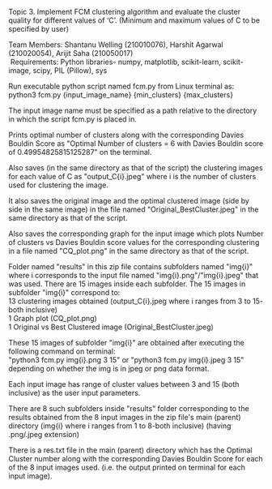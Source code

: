 Topic 3. Implement FCM clustering algorithm and evaluate the cluster quality for different values of ‘C’. (Minimum and maximum values of C to be specified by user) 

Team Members: Shantanu Welling (210010076), Harshit Agarwal (210020054), Arijit Saha (210050017) <br>
​
Requirements: Python libraries- numpy, matplotlib, scikit-learn, scikit-image, scipy, PIL (Pillow), sys

Run executable python script named fcm.py from Linux terminal as:
python3 fcm.py {input_image_name} {min_clusters} {max_clusters}

The input image name must be specified as a path relative to the directory in which the script fcm.py is placed in.

Prints optimal number of clusters along with the corresponding Davies Bouldin Score as "Optimal Number of clusters = 6 with Davies Bouldin score of 0.49954825815125287" on the terminal. 

Also saves (in the same directory as that of the script) the clustering images for each value of C as "output_C{i}.jpeg" where i is the number of clusters used for clustering the image. 

It also saves the original image and the optimal clustered image (side by side in the same image) in the file named "Original_BestCluster.jpeg" in the same directory as that of the script.

Also saves the corresponding graph for the input image which plots Number of clusters vs Davies Bouldin score values for the corresponding clustering in a file named "CQ_plot.png" in the same directory as that of the script.

Folder named "results" in this zip file contains subfolders named "img{i}" where i corresponds to the input file named "img{i}.png"/"img{i}.jpeg" that was used. There are 15 images inside each subfolder.
The 15 images in subfolder "img{i}" correspond to: <br>
13 clustering images obtained (output_C{i}.jpeg where i ranges from 3 to 15- both inclusive) <br>
1 Graph plot (CQ_plot.png) <br>
1 Original vs Best Clustered image (Original_BestCluster.jpeg) <br>

These 15 images of subfolder "img{i}" are obtained after executing the following command on terminal:<br>
"python3 fcm.py img{i}.png 3 15" or "python3 fcm.py img{i}.jpeg 3 15" depending on whether the img is in jpeg or png data format.

Each input image has range of cluster values between 3 and 15 (both inclusive) as the user input parameters.

There are 8 such subfolders inside "results" folder corresponding to the results obtained from the 8 input images in the zip file's main (parent) directory (img{i} where i ranges from 1 to 8-both inclusive) (having .png/.jpeg extension)

There is a res.txt file in the main (parent) directory which has the Optimal Cluster number along with the corresponding Davies Bouldin Score for each of the 8 input images used. (i.e. the output printed on terminal for each input image).
